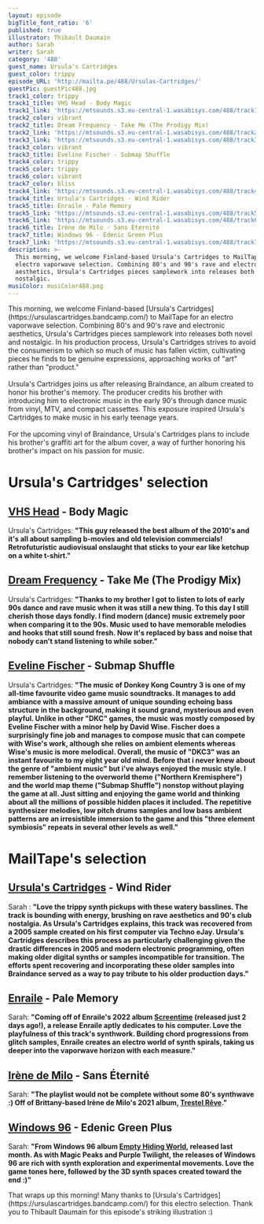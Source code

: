 ```yaml
---
layout: episode
bigTitle_font_ratio: '6'
published: true
illustrator: Thibault Daumain
author: Sarah
writer: Sarah
category: '488'
guest_name: Ursula's Cartridges
guest_color: trippy
episode_URL: 'http://mailta.pe/488/Ursulas-Cartridges/'
guestPic: guestPic488.jpg
track1_color: trippy
track1_title: VHS Head - Body Magic
track1_link: 'https://mtsounds.s3.eu-central-1.wasabisys.com/488/track1.mp3'
track2_color: vibrant
track2_title: Dream Frequency - Take Me (The Prodigy Mix)
track2_link: 'https://mtsounds.s3.eu-central-1.wasabisys.com/488/track2.mp3'
track3_link: 'https://mtsounds.s3.eu-central-1.wasabisys.com/488/track3.mp3'
track3_color: vibrant
track3_title: Eveline Fischer - Submap Shuffle
track4_color: trippy
track5_color: trippy
track6_color: vibrant
track7_color: bliss
track4_link: 'https://mtsounds.s3.eu-central-1.wasabisys.com/488/track4.mp3'
track4_title: Ursula's Cartridges - Wind Rider
track5_title: Enraile - Pale Memory
track5_link: 'https://mtsounds.s3.eu-central-1.wasabisys.com/488/track5.mp3'
track6_link: 'https://mtsounds.s3.eu-central-1.wasabisys.com/488/track6.mp3'
track6_title: Irène de Milo - Sans Éternité
track7_title: Windows 96 - Edenic Green Plus
track7_link: 'https://mtsounds.s3.eu-central-1.wasabisys.com/488/track7.mp3'
description: >-
  This morning, we welcome Finland-based Ursula's Cartridges to MailTape for an
  electro vaporwave selection. Combining 80's and 90's rave and electronic
  aesthetics, Ursula's Cartridges pieces samplework into releases both novel and
  nostalgic. 
musiColor: musiColor488.png
---
```

<p id="introduction">This morning, we welcome Finland-based [Ursula's Cartridges](https://ursulascartridges.bandcamp.com/) to MailTape for an electro vaporwave selection. Combining 80's and 90's rave and electronic aesthetics, Ursula's Cartridges pieces samplework into releases both novel and nostalgic. In his production process, Ursula's Cartridges strives to avoid the consumerism to which so much of music has fallen victim, cultivating pieces he finds to be genuine expressions, approaching works of "art" rather than "product." 
  <br><br>
Ursula's Cartridges joins us after releasing Braindance, an album created to honor his brother's memory. The producer credits his brother with introducing him to electronic music in the early 90's through dance music from vinyl, MTV, and compact cassettes. This exposure inspired Ursula's Cartridges to make music in his early teenage years. 
    <br><br>
For the upcoming vinyl of Braindance, Ursula's Cartridges plans to include his brother's graffiti art for the album cover, a way of further honoring his brother's impact on his passion for music. 
</p>

# Ursula's Cartridges' selection

## [VHS Head](https://soundcloud.com/vhs-head) - Body Magic
Ursula's Cartridges: **"**This guy released the best album of the 2010's and it's all about sampling b-movies and old television commercials! Retrofuturistic audiovisual onslaught that sticks to your ear like ketchup on a white t-shirt.**"**

## [Dream Frequency](https://peachesofficial.bandcamp.com) - Take Me (The Prodigy Mix)
Ursula's Cartridges: **"**Thanks to my brother I got to listen to lots of early 90s dance and rave music when it was still a new thing. To this day I still cherish those days fondly. I find modern (dance) music extremely poor when comparing it to the 90s. Music used to have memorable melodies and hooks that still sound fresh. Now it's replaced by bass and noise that nobody can't stand listening to while sober.**"**

## [Eveline Fischer](https://mmodemm.bandcamp.com/album/das-kinn-mdm-5) - Submap Shuffle
Ursula's Cartridges: **"**The music of Donkey Kong Country 3 is one of my all-time favourite video game music soundtracks. It manages to add ambiance with a massive amount of unique sounding echoing bass structure in the background, making it sound grand, mysterious and even playful. Unlike in other "DKC" games, the music was mostly composed by Eveline Fischer with a minor help by David Wise. Fischer does a surprisingly fine job and manages to compose music that can compete with Wise's work, although she relies on ambient elements whereas Wise's music is more melodical. Overall, the music of "DKC3" was an instant favourite to my eight year old mind. Before that i never knew about the genre of "ambient music" but i've always enjoyed the music style. I remember listening to the overworld theme ("Northern Kremisphere") and the world map theme ("Submap Shuffle") nonstop without playing the game at all. Just sitting and enjoying the game world and thinking about all the millions of possible hidden places it included. The repetitive synthesizer melodies, low pitch drums samples and low bass ambient patterns are an irresistible immersion to the game and this "three element symbiosis" repeats in several other levels as well.**"**

# MailTape's selection

## [Ursula's Cartridges](https://ursulascartridges.bandcamp.com/) - Wind Rider
Sarah : **"**Love the trippy synth pickups with these watery basslines. The track is bounding with energy, brushing on rave aesthetics and 90's club nostalgia. As Ursula's Cartridges explains, this track was recovered from a 2005 sample created on his first computer via Techno eJay. Ursula's Cartridges describes this process as particularly challenging given the drastic differences in 2005 and modern electronic programming, often making older digital synths or samples incompatible for transition. The efforts spent recovering and incorporating these older samples into Braindance served as a way to pay tribute to his older production days.**"**  

## [Enraile](https://enrailekkr.bandcamp.com/) - Pale Memory
Sarah: **"**Coming off of Enraile's 2022 album [Screentime](https://enrailekkr.bandcamp.com/album/screentime) (released just 2 days ago!), a release Enraile aptly dedicates to his computer. Love the playfulness of this track's synthwork. Building chord progressions from glitch samples, Enraile creates an electro world of synth spirals, taking us deeper into the vaporwave horizon with each measure.**"**

## [Irène de Milo](https://irenedemilo.bandcamp.com/) - Sans Éternité
Sarah: **"**The playlist would not be complete without some 80's synthwave :) Off of Brittany-based Irène de Milo's 2021 album, [Trestel Rêve](https://irenedemilo.bandcamp.com/album/trestel-r-ve).**"**

## [Windows 96](https://windows96.bandcamp.com/) - Edenic Green Plus
Sarah: **"**From Windows 96 album [Empty Hiding World](https://windows96.bandcamp.com/album/empty-hiding-world), released last month. As with Magic Peaks and Purple Twilight, the releases of Windows 96 are rich with synth exploration and experimental movements. Love the game tones here, followed by the 3D synth spaces created toward the end :)**"**

<p id="outroduction">That wraps up this morning! Many thanks to [Ursula's Cartridges](https://ursulascartridges.bandcamp.com/) for this electro selection. Thank you to Thibault Daumain for this episode's striking illustration :)</p>
